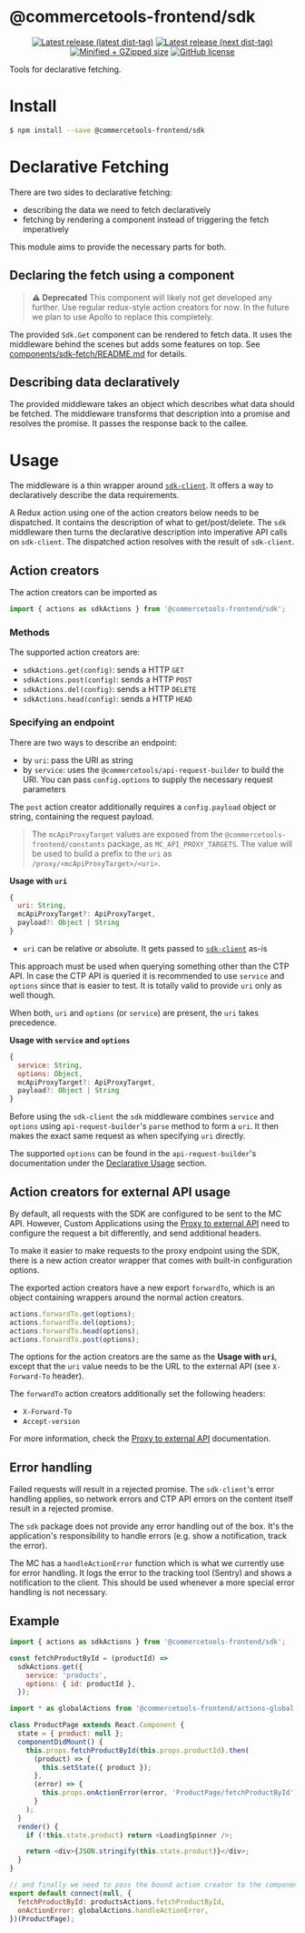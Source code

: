 # @commercetools-frontend/sdk

<p align="center">
  <a href="https://www.npmjs.com/package/@commercetools-frontend/sdk"><img src="https://badgen.net/npm/v/@commercetools-frontend/sdk" alt="Latest release (latest dist-tag)" /></a> <a href="https://www.npmjs.com/package/@commercetools-frontend/sdk"><img src="https://badgen.net/npm/v/@commercetools-frontend/sdk/next" alt="Latest release (next dist-tag)" /></a> <a href="https://bundlephobia.com/result?p=@commercetools-frontend/sdk"><img src="https://badgen.net/bundlephobia/minzip/@commercetools-frontend/sdk" alt="Minified + GZipped size" /></a> <a href="https://github.com/commercetools/merchant-center-application-kit/blob/main/LICENSE"><img src="https://badgen.net/github/license/commercetools/merchant-center-application-kit" alt="GitHub license" /></a>
</p>

Tools for declarative fetching.

# Install

```bash
$ npm install --save @commercetools-frontend/sdk
```

# Declarative Fetching

There are two sides to declarative fetching:

- describing the data we need to fetch declaratively
- fetching by rendering a component instead of triggering the fetch imperatively

This module aims to provide the necessary parts for both.

## Declaring the fetch using a component

> **⚠️ Deprecated** This component will likely not get developed any further. Use regular redux-style action creators for now. In the future we plan to use Apollo to replace this completely.

The provided `Sdk.Get` component can be rendered to fetch data. It uses the
middleware behind the scenes but adds some features on top. See
[components/sdk-fetch/README.md](./components/sdk-fetch/README.md) for details.

## Describing data declaratively

The provided middleware takes an object which describes what data should be
fetched. The middleware transforms that description into a promise and resolves
the promise. It passes the response back to the callee.

# Usage

The middleware is a thin wrapper around [`sdk-client`](https://commercetools.github.io/nodejs/sdk/api/sdkClient.html). It offers a way to declaratively describe the data requirements.

A Redux action using one of the action creators below needs to be dispatched. It contains the description of what to get/post/delete. The `sdk` middleware then turns the declarative description into imperative API calls on `sdk-client`. The dispatched action resolves with the result of `sdk-client`.

## Action creators

The action creators can be imported as

```js
import { actions as sdkActions } from '@commercetools-frontend/sdk';
```

### Methods

The supported action creators are:

- `sdkActions.get(config)`: sends a HTTP `GET`
- `sdkActions.post(config)`: sends a HTTP `POST`
- `sdkActions.del(config)`: sends a HTTP `DELETE`
- `sdkActions.head(config)`: sends a HTTP `HEAD`

### Specifying an endpoint

There are two ways to describe an endpoint:

- by `uri`: pass the URI as string
- by `service`: uses the `@commercetools/api-request-builder` to build the URI. You can pass `config.options` to supply the necessary request parameters

The `post` action creator additionally requires a `config.payload` object or string, containing the request payload.

> The `mcApiProxyTarget` values are exposed from the `@commercetools-frontend/constants` package, as `MC_API_PROXY_TARGETS`. The value will be used to build a prefix to the `uri` as `/proxy/<mcApiProxyTarget>/<uri>`.

**Usage with `uri`**

```js
{
  uri: String,
  mcApiProxyTarget?: ApiProxyTarget,
  payload?: Object | String
}
```

- `uri` can be relative or absolute. It gets passed to [`sdk-client`](https://commercetools.github.io/nodejs/sdk/api/sdkClient.html) as-is

This approach must be used when querying something other than the CTP API. In case the CTP API is queried it is recommended to use `service` and `options` since that is easier to test. It is totally valid to provide `uri` only as well though.

When both, `uri` and `options` (or `service`) are present, the `uri` takes precedence.

**Usage with `service` and `options`**

```js
{
  service: String,
  options: Object,
  mcApiProxyTarget?: ApiProxyTarget,
  payload?: Object | String
}
```

Before using the `sdk-client` the `sdk` middleware combines `service` and `options` using `api-request-builder`'s `parse` method to form a `uri`. It then makes the exact same request as when specifying `uri` directly.

The supported `options` can be found in the `api-request-builder`'s documentation under the [Declarative Usage](https://commercetools.github.io/nodejs/sdk/api/apiRequestBuilder.html#declarative-usage) section.

## Action creators for external API usage

By default, all requests with the SDK are configured to be sent to the MC API.
However, Custom Applications using the [Proxy to external API](https://docs.commercetools.com/custom-applications/main-concepts/proxy-to-external-api) need to configure the request a bit differently, and send additional headers.

To make it easier to make requests to the proxy endpoint using the SDK, there is a new action creator wrapper that comes with built-in configuration options.

The exported action creators have a new export `forwardTo`, which is an object containing wrappers around the normal action creators.

```js
actions.forwardTo.get(options);
actions.forwardTo.del(options);
actions.forwardTo.head(options);
actions.forwardTo.post(options);
```

The options for the action creators are the same as the **Usage with `uri`**, except that the `uri` value needs to be the URL to the external API (see `X-Forward-To` header).

The `forwardTo` action creators additionally set the following headers:

- `X-Forward-To`
- `Accept-version`

For more information, check the [Proxy to external API](https://docs.commercetools.com/custom-applications/main-concepts/proxy-to-external-api) documentation.

## Error handling

Failed requests will result in a rejected promise. The `sdk-client`'s error handling applies, so network errors and CTP API errors on the content itself result in a rejected promise.

The `sdk` package does not provide any error handling out of the box. It's the application's responsibility to handle errors (e.g. show a notification, track the error).

The MC has a `handleActionError` function which is what we currently use for error handling. It logs the error to the tracking tool (Sentry) and shows a notification to the client. This should be used whenever a more special error handling is not necessary.

## Example

```js
import { actions as sdkActions } from '@commercetools-frontend/sdk';

const fetchProductById = (productId) =>
  sdkActions.get({
    service: 'products',
    options: { id: productId },
  });
```

```js
import * as globalActions from '@commercetools-frontend/actions-global';

class ProductPage extends React.Component {
  state = { product: null };
  componentDidMount() {
    this.props.fetchProductById(this.props.productId).then(
      (product) => {
        this.setState({ product });
      },
      (error) => {
        this.props.onActionError(error, 'ProductPage/fetchProductById');
      }
    );
  }
  render() {
    if (!this.state.product) return <LoadingSpinner />;

    return <div>{JSON.stringify(this.state.product)}</div>;
  }
}

// and finally we need to pass the bound action creator to the component using plain old redux
export default connect(null, {
  fetchProductById: productsActions.fetchProductById,
  onActionError: globalActions.handleActionError,
})(ProductPage);
```
